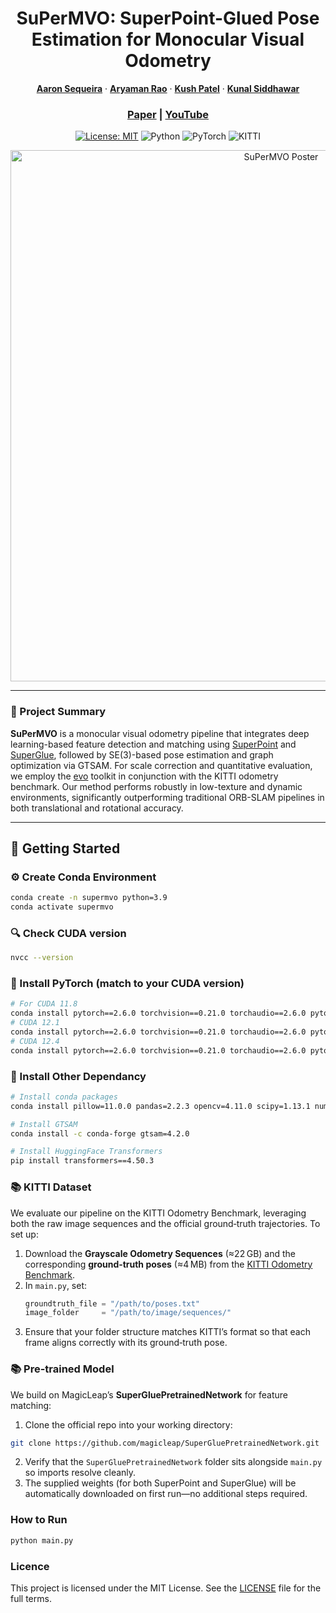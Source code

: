 <p align="center">
  <h1 align="center">SuPerMVO: SuperPoint-Glued Pose Estimation for Monocular Visual Odometry</h1>

  <p align="center">
    <a href="https://www.linkedin.com/in/aaron-sequeira/"><strong>Aaron Sequeira</strong></a> ·
    <a href="https://www.linkedin.com/in/aryamanrao26/"><strong>Aryaman Rao</strong></a> ·
    <a href="https://www.linkedin.com/in/kush-patel-5397281b8/"><strong>Kush Patel</strong></a> ·
    <a href="https://www.linkedin.com/in/kunal-siddhawar-858839140/"><strong>Kunal Siddhawar</strong></a>
  </p>
  
  <h3 align="center">
    <a href="media/SuPerMVO.pdf">Paper</a> |
    <a href="https://www.youtube.com/watch?v=dF_nQ6IA1po">YouTube</a>
    <!-- <a href="media/ROB530_Poster.JPG">Poster</a> -->
  </h3>

  <p align="center">
    <a href="LICENSE"><img alt="License: MIT" src="https://img.shields.io/badge/License-MIT-blue.svg" /></a>
    <img alt="Python" src="https://img.shields.io/badge/Python-3.9+-blue" />
    <img alt="PyTorch" src="https://img.shields.io/badge/PyTorch-2.6-red" />
    <img alt="KITTI" src="https://img.shields.io/badge/Dataset-KITTI-green" />
  </p>

  <p align="center">
    <img src="./media/ROB530_Poster.jpg" alt="SuPerMVO Poster" width="850"/>
  </p>
</p>

---

### 📌 Project Summary

**SuPerMVO** is a monocular visual odometry pipeline that integrates deep learning-based feature detection and matching using [SuperPoint](https://github.com/rpautrat/SuperPoint) and [SuperGlue](https://github.com/magicleap/SuperGluePretrainedNetwork), followed by SE(3)-based pose estimation and graph optimization via GTSAM. For scale correction and quantitative evaluation, we employ the [evo](https://github.com/MichaelGrupp/evo) toolkit in conjunction with the KITTI odometry benchmark. Our method performs robustly in low-texture and dynamic environments, significantly outperforming traditional ORB-SLAM pipelines in both translational and rotational accuracy.

---

## 🚀 Getting Started

### ⚙️ Create Conda Environment
```bash
conda create -n supermvo python=3.9
conda activate supermvo
```

### 🔍 Check CUDA version
```bash
nvcc --version
```

### 🔧 Install PyTorch (match to your CUDA version)
```bash
# For CUDA 11.8
conda install pytorch==2.6.0 torchvision==0.21.0 torchaudio==2.6.0 pytorch-cuda=11.8 -c pytorch -c nvidia
# CUDA 12.1
conda install pytorch==2.6.0 torchvision==0.21.0 torchaudio==2.6.0 pytorch-cuda=12.1 -c pytorch -c nvidia
# CUDA 12.4
conda install pytorch==2.6.0 torchvision==0.21.0 torchaudio==2.6.0 pytorch-cuda=12.4 -c pytorch -c nvidia
```

### 🔧 Install Other Dependancy
```bash
# Install conda packages
conda install pillow=11.0.0 pandas=2.2.3 opencv=4.11.0 scipy=1.13.1 numpy=1.26.4 -c conda-forge

# Install GTSAM
conda install -c conda-forge gtsam=4.2.0

# Install HuggingFace Transformers
pip install transformers==4.50.3
```

### 📚 KITTI Dataset
We evaluate our pipeline on the KITTI Odometry Benchmark, leveraging both the raw image sequences and the official ground‑truth trajectories. To set up:

1. Download the **Grayscale Odometry Sequences** (≈22 GB) and the corresponding **ground‑truth poses** (≈4 MB) from the [KITTI Odometry Benchmark](https://www.cvlibs.net/datasets/kitti/eval_odometry.php).  
2. In `main.py`, set:
   ```python
   groundtruth_file = "/path/to/poses.txt"
   image_folder     = "/path/to/image/sequences/"
3. Ensure that your folder structure matches KITTI’s format so that each frame aligns correctly with its ground‑truth pose.

### 📚 Pre-trained Model
We build on MagicLeap’s **SuperGluePretrainedNetwork** for feature matching:

1. Clone the official repo into your working directory:
```bash
git clone https://github.com/magicleap/SuperGluePretrainedNetwork.git
```
2. Verify that the `SuperGluePretrainedNetwork` folder sits alongside `main.py` so imports resolve cleanly.
3. The supplied weights (for both SuperPoint and SuperGlue) will be automatically downloaded on first run—no additional steps required.


### How to Run
```bash
python main.py
```
### Licence

This project is licensed under the MIT License. See the [LICENSE](LICENSE) file for the full terms.  
